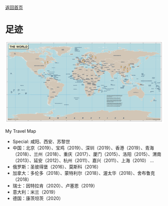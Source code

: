 [返回首页](https://hao.ink)

# 足迹

<img src="/assets/20220427_220527000_iOS.jpg" width="2000"> 

My Travel Map
- Special: 咸阳、西安、苏黎世
- 中国：北京（2019）、宝鸡（2019）、深圳（2019）、香港（2019）、青海（2018）、兰州（2018）、重庆（2017）、厦门（2015）、洛阳（2015）、渭南（2013）、延安（2012）、杭州（2011）、嘉兴（2011）、上海（2010） ...
- 俄罗斯：圣彼得堡（2016）、莫斯科（2016）
- 加拿大：多伦多（2018）、蒙特利尔（2018）、渥太华（2018）、舍布鲁克（2018）
- 瑞士：因特拉肯（2020）、卢塞恩（2019）
- 意大利：米兰（2019）
- 德国：康茨坦茨（2020）
